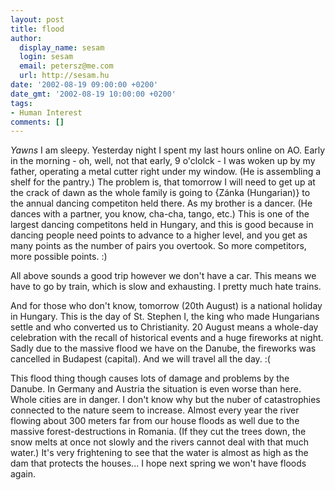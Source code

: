 ```yaml
---
layout: post
title: flood
author:
  display_name: sesam
  login: sesam
  email: petersz@me.com
  url: http://sesam.hu
date: '2002-08-19 09:00:00 +0200'
date_gmt: '2002-08-19 10:00:00 +0200'
tags:
- Human Interest
comments: []
---
```


*Yawns* I am sleepy. Yesterday night I spent my last hours online on AO. Early in the morning - oh, well, not that early, 9 o'clolck - I was woken up by my father, operating a metal cutter right under my window. (He is assembling a shelf for the pantry.) The problem is, that tomorrow I will need to get up at the crack of dawn as the whole family is going to {Zánka (Hungarian)} to the annual dancing competiton held there. As my brother is a dancer. (He dances with a partner, you know, cha-cha, tango, etc.) This is one of the largest dancing competitons held in Hungary, and this is good because in dancing people need points to advance to a higher level, and you get as many points as the number of pairs you overtook. So more competitors, more possible points. :)

All above sounds a good trip however we don't have a car. This means we have to go by train, which is slow and exhausting. I pretty much hate trains.

And for those who don't know, tomorrow (20th August) is a national holiday in Hungary. This is the day of St. Stephen I, the king who made Hungarians settle and who converted us to Christianity. 20 August means a whole-day celebration with the recall of historical events and a huge fireworks at night. Sadly due to the massive flood we have on the Danube, the fireworks was cancelled in Budapest (capital). And we will travel all the day. :(

This flood thing though causes lots of damage and problems by the Danube. In Germany and Austria the situation is even worse than here. Whole cities are in danger. I don't know why but the nuber of catastrophies connected to the nature seem to increase. Almost every year the river flowing about 300 meters far from our house floods as well due to the massive forest-destructions in Romania. (If they cut the trees down, the snow melts at once not slowly and the rivers cannot deal with that much water.) It's very frightening to see that the water is almost as high as the dam that protects the houses... I hope next spring we won't have floods again.
